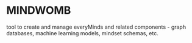 # MINDWOMB
tool to create and manage everyMinds and related components - graph databases, machine learning models, mindset schemas, etc.

